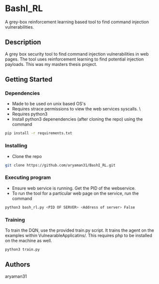 # BashI_RL

A grey-box reinforcement learning based tool to find command injection vulnerabilities. 

## Description

A grey box security tool to find command injection vulnerabilities in web pages. The tool uses reinforcement learning to find potential injection payloads. This was my masters thesis project. 

## Getting Started

### Dependencies

* Made to be used on unix based OS's
* Requires strace permissions to view the web services syscalls. \
* Requires python3 
* Install python3 depenendencies (after cloning the repo) using the command 
```bash
pip install -r requirements.txt
```

### Installing

* Clone the repo
```bash
git clone https://github.com/aryaman31/BashI_RL.git
```

### Executing program

* Ensure web service is running. Get the PID of the webservice. 
* To run the tool for a particular web page on the service, run the command 
```bash
python3 bash_rl.py <PID OF SERVER> <Address of server> False
```

### Training 
To train the DQN, use the provided train.py script. It trains the agent on the examples within VulnearableApplicatins/. This requires php to be installed on the machine as well. 
```bash
python3 train.py
```

## Authors

aryaman31